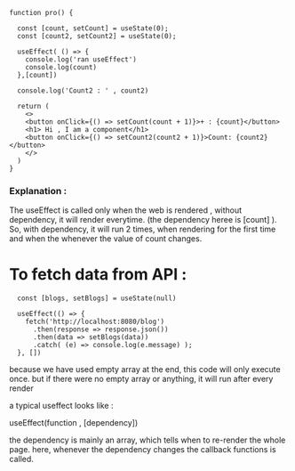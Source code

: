 ```
function pro() {

  const [count, setCount] = useState(0);
  const [count2, setCount2] = useState(0);
  
  useEffect( () => {
    console.log('ran useEffect')
    console.log(count)
  },[count])

  console.log('Count2 : ' , count2)

  return (
    <>
    <button onClick={() => setCount(count + 1)}>+ : {count}</button>
    <h1> Hi , I am a component</h1>
    <button onClick={() => setCount2(count2 + 1)}>Count: {count2}</button>
    </>
  )
}
```

### Explanation : 
  The useEffect is called only when the web is rendered , without dependency, it will render everytime. (the dependency heree is [count] ). 
So, with dependency, it will run 2 times, when rendering for the first time and when the whenever the value of count changes. 


# To fetch data from API : 

```
  const [blogs, setBlogs] = useState(null)

  useEffect(() => {
    fetch('http://localhost:8080/blog')
      .then(response => response.json())
      .then(data => setBlogs(data))
      .catch( (e) => console.log(e.message) );
  }, [])
```
because we have used empty array at the end, this code will only execute once. but if there were no empty array or anything, it will run after every render


a typical useffect looks like : 

useEffect(function , [dependency])

the dependency is mainly an array, which tells when to re-render the whole page. here, whenever the dependency changes the callback functions is called. 
